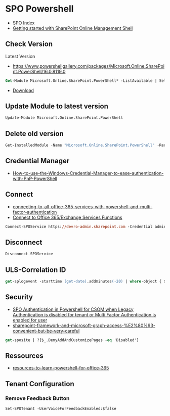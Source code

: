 # SPO Powershell

- [SPO Index](https://technet.microsoft.com/en-us/library/fp161364(v=office.15)#SharePoint)
- [Getting started with SharePoint Online Management Shell](https://docs.microsoft.com/en-us/powershell/sharepoint/sharepoint-online/connect-sharepoint-online?view=sharepoint-ps)

## Check Version

Latest Version
- https://www.powershellgallery.com/packages/Microsoft.Online.SharePoint.PowerShell/16.0.8119.0

```ps
Get-Module Microsoft.Online.SharePoint.PowerShell* -ListAvailable | Select-Object Name,Version | Sort-Object Version -Descending
```

- [Download](https://www.microsoft.com/en-us/download/details.aspx?id=35588)

## Update Module to latest version

```ps
Update-Module Microsoft.Online.SharePoint.PowerShell
```

## Delete old version

```Powershell
Get-InstalledModule -Name "Microsoft.Online.SharePoint.PowerShell" -RequiredVersion 16.0.8119.0 | Uninstall-Module
```

## Credential Manager

- [How-to-use-the-Windows-Credential-Manager-to-ease-authentication-with-PnP-PowerShell](https://github.com/SharePoint/PnP-PowerShell/wiki/How-to-use-the-Windows-Credential-Manager-to-ease-authentication-with-PnP-PowerShell)

## Connect

- [connecting-to-all-office-365-services-with-powershell-and-multi-factor-authentication](https://absolute-sharepoint.com/2018/03/connecting-to-all-office-365-services-with-powershell-and-multi-factor-authentication.html)
- [Connect to Office 365/Exchange Services Functions](https://gallery.technet.microsoft.com/Connect-to-Office-53f6eb07)

```ps
Connect-SPOService https://devro-admin.sharepoint.com -Credential admin@devro.onmicrosoft.com
```

## Disconnect

```ps
Disconnect-SPOService
```

## ULS-Correlation ID

```ps
get-splogevent -starttime (get-date).addminutes(-20) | where-object { $_.correlation -eq "e434f79b-68bb-40d2-0000-03a47eae1bf9" } | fl message > c:\errors1.txt
```

## Security

- [SPO Authentication in Powershell for CSOM when Legacy Authentication is disabled for tenant or Multi Factor Authentication is enabled for user](https://blogs.technet.microsoft.com/sharepointdevelopersupport/2018/10/27/sharepoint-online-authentication-in-powershell-for-csom-when-legacy-authentication-is-disabled-for-tenant-or-multi-factor-authentication-is-enabled-for-user/)
- [sharepoint-framework-and-microsoft-graph-access-%E2%80%93-convenient-but-be-very-careful](http://www.wictorwilen.se/sharepoint-framework-and-microsoft-graph-access-%E2%80%93-convenient-but-be-very-careful)

```ps
get-sposite | ?{$_.DenyAddAndCustomizePages -eq 'Disabled'}
 ```

## Ressources

- [resources-to-learn-powershell-for-office-365](https://absolute-sharepoint.com/2018/03/resources-to-learn-powershell-for-office-365.html)

## Tenant Configuration

### Remove Feedback Button

```ps
Set-SPOTenant -UserVoiceForFeedbackEnabled:$false
```
